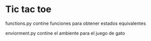 # Tic tac toe


 functions.py contine funciones para obtener estados equivalentes 

 enviorment.py contine el ambiente para el juego de gato 
